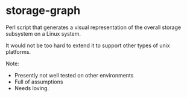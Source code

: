 storage-graph
=============

Perl script that generates a visual representation of the overall
storage subsystem on a Linux system.

It would not be too hard to extend it to support other types of
unix platforms.

Note:
 * Presently not well tested on other environments
 * Full of assumptions
 * Needs loving.
